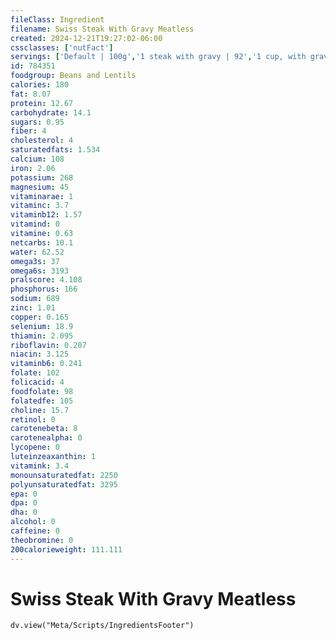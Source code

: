 ```yaml
---
fileClass: Ingredient
filename: Swiss Steak With Gravy Meatless
created: 2024-12-21T19:27:02-06:00
cssclasses: ['nutFact']
servings: ['Default | 100g','1 steak with gravy | 92','1 cup, with gravy | 216','1 can (13 oz) | 369']
id: 784351
foodgroup: Beans and Lentils
calories: 180
fat: 8.07
protein: 12.67
carbohydrate: 14.1
sugars: 0.95
fiber: 4
cholesterol: 4
saturatedfats: 1.534
calcium: 108
iron: 2.06
potassium: 268
magnesium: 45
vitaminarae: 1
vitaminc: 3.7
vitaminb12: 1.57
vitamind: 0
vitamine: 0.63
netcarbs: 10.1
water: 62.52
omega3s: 37
omega6s: 3193
pralscore: 4.108
phosphorus: 166
sodium: 689
zinc: 1.01
copper: 0.165
selenium: 18.9
thiamin: 2.095
riboflavin: 0.207
niacin: 3.125
vitaminb6: 0.241
folate: 102
folicacid: 4
foodfolate: 98
folatedfe: 105
choline: 15.7
retinol: 0
carotenebeta: 8
carotenealpha: 0
lycopene: 0
luteinzeaxanthin: 1
vitamink: 3.4
monounsaturatedfat: 2250
polyunsaturatedfat: 3295
epa: 0
dpa: 0
dha: 0
alcohol: 0
caffeine: 0
theobromine: 0
200calorieweight: 111.111
---
```


# Swiss Steak With Gravy Meatless

```dataviewjs
dv.view("Meta/Scripts/IngredientsFooter")
```
